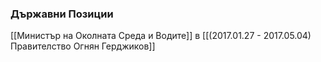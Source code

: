 ### Държавни Позиции
[[Министър на Околната Среда и Водите]] в [[(2017.01.27 - 2017.05.04) Правителство Огнян Герджиков]]
